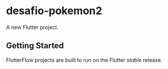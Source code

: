 # desafio-pokemon2

A new Flutter project.

## Getting Started

FlutterFlow projects are built to run on the Flutter _stable_ release.

